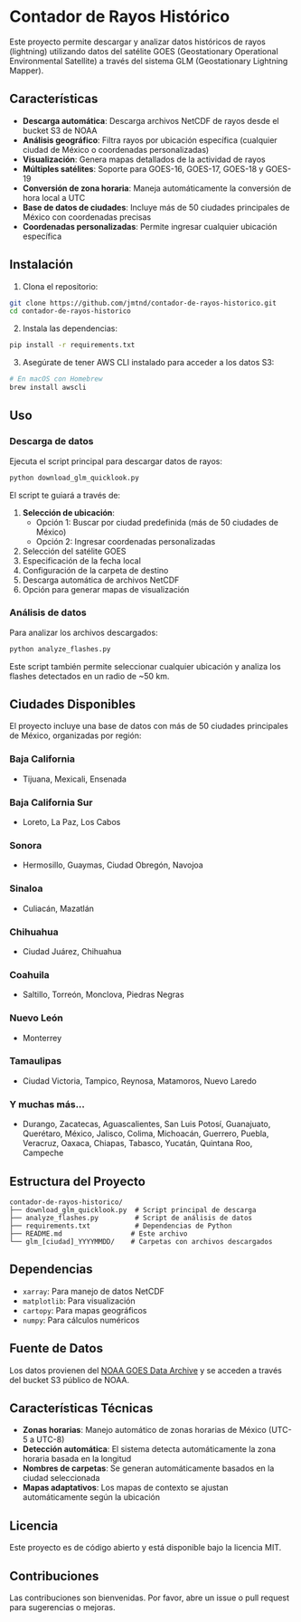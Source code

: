 # Contador de Rayos Histórico

Este proyecto permite descargar y analizar datos históricos de rayos (lightning) utilizando datos del satélite GOES (Geostationary Operational Environmental Satellite) a través del sistema GLM (Geostationary Lightning Mapper).

## Características

- **Descarga automática**: Descarga archivos NetCDF de rayos desde el bucket S3 de NOAA
- **Análisis geográfico**: Filtra rayos por ubicación específica (cualquier ciudad de México o coordenadas personalizadas)
- **Visualización**: Genera mapas detallados de la actividad de rayos
- **Múltiples satélites**: Soporte para GOES-16, GOES-17, GOES-18 y GOES-19
- **Conversión de zona horaria**: Maneja automáticamente la conversión de hora local a UTC
- **Base de datos de ciudades**: Incluye más de 50 ciudades principales de México con coordenadas precisas
- **Coordenadas personalizadas**: Permite ingresar cualquier ubicación específica

## Instalación

1. Clona el repositorio:
```bash
git clone https://github.com/jmtnd/contador-de-rayos-historico.git
cd contador-de-rayos-historico
```

2. Instala las dependencias:
```bash
pip install -r requirements.txt
```

3. Asegúrate de tener AWS CLI instalado para acceder a los datos S3:
```bash
# En macOS con Homebrew
brew install awscli
```

## Uso

### Descarga de datos

Ejecuta el script principal para descargar datos de rayos:

```bash
python download_glm_quicklook.py
```

El script te guiará a través de:
1. **Selección de ubicación**:
   - Opción 1: Buscar por ciudad predefinida (más de 50 ciudades de México)
   - Opción 2: Ingresar coordenadas personalizadas
2. Selección del satélite GOES
3. Especificación de la fecha local
4. Configuración de la carpeta de destino
5. Descarga automática de archivos NetCDF
6. Opción para generar mapas de visualización

### Análisis de datos

Para analizar los archivos descargados:

```bash
python analyze_flashes.py
```

Este script también permite seleccionar cualquier ubicación y analiza los flashes detectados en un radio de ~50 km.

## Ciudades Disponibles

El proyecto incluye una base de datos con más de 50 ciudades principales de México, organizadas por región:

### Baja California
- Tijuana, Mexicali, Ensenada

### Baja California Sur
- Loreto, La Paz, Los Cabos

### Sonora
- Hermosillo, Guaymas, Ciudad Obregón, Navojoa

### Sinaloa
- Culiacán, Mazatlán

### Chihuahua
- Ciudad Juárez, Chihuahua

### Coahuila
- Saltillo, Torreón, Monclova, Piedras Negras

### Nuevo León
- Monterrey

### Tamaulipas
- Ciudad Victoria, Tampico, Reynosa, Matamoros, Nuevo Laredo

### Y muchas más...
- Durango, Zacatecas, Aguascalientes, San Luis Potosí, Guanajuato, Querétaro, México, Jalisco, Colima, Michoacán, Guerrero, Puebla, Veracruz, Oaxaca, Chiapas, Tabasco, Yucatán, Quintana Roo, Campeche

## Estructura del Proyecto

```
contador-de-rayos-historico/
├── download_glm_quicklook.py  # Script principal de descarga
├── analyze_flashes.py         # Script de análisis de datos
├── requirements.txt           # Dependencias de Python
├── README.md                 # Este archivo
└── glm_[ciudad]_YYYYMMDD/    # Carpetas con archivos descargados
```

## Dependencias

- `xarray`: Para manejo de datos NetCDF
- `matplotlib`: Para visualización
- `cartopy`: Para mapas geográficos
- `numpy`: Para cálculos numéricos

## Fuente de Datos

Los datos provienen del [NOAA GOES Data Archive](https://www.ncei.noaa.gov/products/goes-r-terrestrial-weather-keys-products) y se acceden a través del bucket S3 público de NOAA.

## Características Técnicas

- **Zonas horarias**: Manejo automático de zonas horarias de México (UTC-5 a UTC-8)
- **Detección automática**: El sistema detecta automáticamente la zona horaria basada en la longitud
- **Nombres de carpetas**: Se generan automáticamente basados en la ciudad seleccionada
- **Mapas adaptativos**: Los mapas de contexto se ajustan automáticamente según la ubicación

## Licencia

Este proyecto es de código abierto y está disponible bajo la licencia MIT.

## Contribuciones

Las contribuciones son bienvenidas. Por favor, abre un issue o pull request para sugerencias o mejoras. 